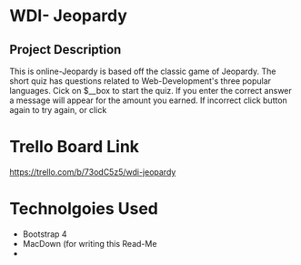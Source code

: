 # WDI- Jeopardy
## Project Description
This is online-Jeopardy is based off the classic game of Jeopardy.  The short quiz has questions related to  Web-Development's three popular languages.  Cick on $__box to start the quiz. If you enter the correct answer a message will appear for the amount you earned. If incorrect click button again to try again, or click

# Trello Board Link
https://trello.com/b/73odC5z5/wdi-jeopardy

# Technolgoies Used
* Bootstrap 4
* MacDown (for writing this Read-Me
* 



                   